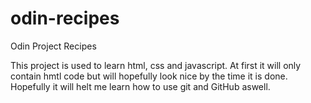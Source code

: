 # odin-recipes
Odin Project Recipes

This project is used to learn html, css and javascript. At first it will only contain hmtl code but will hopefully look nice by the time it is done. Hopefully it will helt me learn how to use git and GitHub aswell.